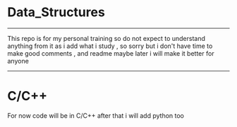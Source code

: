 # Data_Structures
---
This repo is for my personal training  so do not expect
to understand anything from it as i add what i study , so 
sorry but i don't have time to make good comments , and readme
maybe later i will make it better for anyone 

---
# C/C++
For now code will be in C/C++
after that i will add python too
